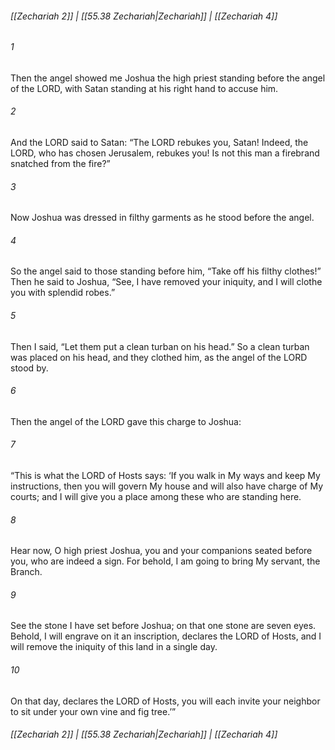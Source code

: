 
###### [[Zechariah 2]] | [[55.38 Zechariah|Zechariah]] | [[Zechariah 4]]

###### 1
Then the angel showed me Joshua the high priest standing before the angel of the LORD, with Satan standing at his right hand to accuse him.
###### 2
And the LORD said to Satan: “The LORD rebukes you, Satan! Indeed, the LORD, who has chosen Jerusalem, rebukes you! Is not this man a firebrand snatched from the fire?”
###### 3
Now Joshua was dressed in filthy garments as he stood before the angel.
###### 4
So the angel said to those standing before him, “Take off his filthy clothes!” Then he said to Joshua, “See, I have removed your iniquity, and I will clothe you with splendid robes.”
###### 5
Then I said, “Let them put a clean turban on his head.” So a clean turban was placed on his head, and they clothed him, as the angel of the LORD stood by.
###### 6
Then the angel of the LORD gave this charge to Joshua:
###### 7
“This is what the LORD of Hosts says: ‘If you walk in My ways and keep My instructions, then you will govern My house and will also have charge of My courts; and I will give you a place among these who are standing here.
###### 8
Hear now, O high priest Joshua, you and your companions seated before you, who are indeed a sign. For behold, I am going to bring My servant, the Branch.
###### 9
See the stone I have set before Joshua; on that one stone are seven eyes. Behold, I will engrave on it an inscription, declares the LORD of Hosts, and I will remove the iniquity of this land in a single day.
###### 10
On that day, declares the LORD of Hosts, you will each invite your neighbor to sit under your own vine and fig tree.’”

###### [[Zechariah 2]] | [[55.38 Zechariah|Zechariah]] | [[Zechariah 4]]
